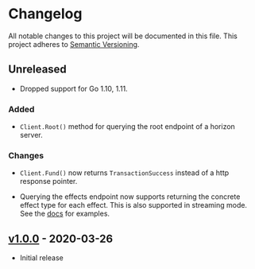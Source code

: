 # Changelog

All notable changes to this project will be documented in this
file.  This project adheres to [Semantic Versioning](http://semver.org/).

## Unreleased

- Dropped support for Go 1.10, 1.11.

### Added

- `Client.Root()` method for querying the root endpoint of a horizon server.

### Changes

- `Client.Fund()` now returns `TransactionSuccess` instead of a http response pointer.

- Querying the effects endpoint now supports returning the concrete effect type for each effect. This is also supported in streaming mode. See the [docs](https://godoc.org/github.com/paydex-core/paydex-go/clients/horizonclient#Client.Effects) for examples.

## [v1.0.0](https://github.com/paydex-core/paydex-go/releases/tag/horizonclient-v0.1.1) - 2020-03-26

 * Initial release
